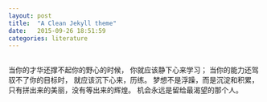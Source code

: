 ```yaml
---
layout: post
title:  "A Clean Jekyll theme"
date:   2015-09-26 18:51:59
categories: literature
---
```

## 
当你的才华还撑不起你的野心的时候，
你就应该静下心来学习；
当你的能力还驾驭不了你的目标时，
就应该沉下心来，历练。
梦想不是浮躁，而是沉淀和积累，只有拼出来的美丽，没有等出来的辉煌。
机会永远是留给最渴望的那个人。